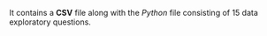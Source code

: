 It contains a **CSV** file along with the *Python* file consisting of 15 data exploratory questions.
